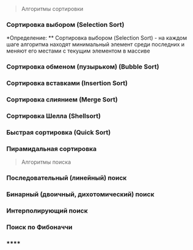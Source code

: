 > Алгоритмы сортировки
### **Сортировка выбором (Selection Sort)**
*Определение:
** Сортировка выбором (Selection Sort) - на каждом шаге алгоритма находят минимальный элемент среди последних и меняют его местами с текущим элементом в массиве


### **Сортировка обменом (пузырьком) (Bubble Sort)**


### **Сортировка вставками (Insertion Sort)**


### **Сортировка слиянием (Merge Sort)**


### **Сортировка Шелла (Shellsort)**


### **Быстрая сортировка (Quick Sort)**


### **Пирамидальная сортировка**


> Алгоритмы поиска


### **Последовательный (линейный) поиск**


### **Бинарный (двоичный, дихотомический) поиск**


### **Интерполирующий поиск**



### **Поиск по Фибоначчи**



### ****
